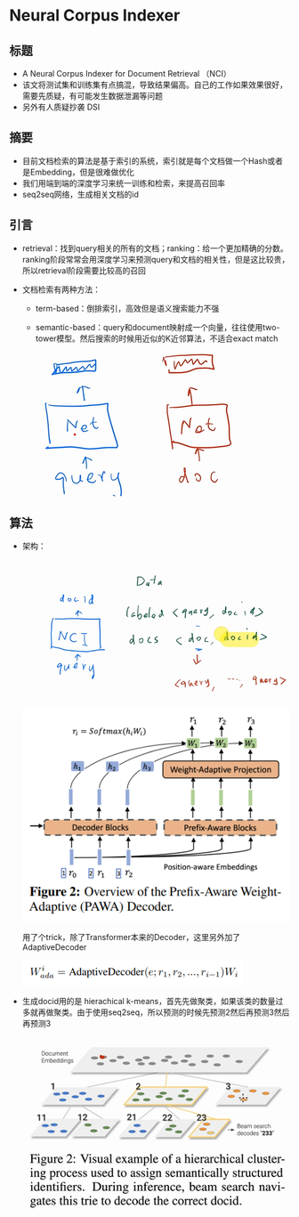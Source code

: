 # Neural Corpus Indexer

## 标题

- A Neural Corpus Indexer for Document Retrieval （NCI）
- 该文将测试集和训练集有点搞混，导致结果偏高。自己的工作如果效果很好，需要先质疑，有可能发生数据泄漏等问题
- 另外有人质疑抄袭 DSI

## 摘要

- 目前文档检索的算法是基于索引的系统，索引就是每个文档做一个Hash或者是Embedding，但是很难做优化
- 我们用端到端的深度学习来统一训练和检索，来提高召回率
- seq2seq网络，生成相关文档的id

## 引言

- retrieval：找到query相关的所有的文档；ranking：给一个更加精确的分数。ranking阶段常常会用深度学习来预测query和文档的相关性，但是这比较贵，所以retrieval阶段需要比较高的召回

- 文档检索有两种方法：

  - term-based：倒排索引，高效但是语义搜索能力不强

  - semantic-based：query和document映射成一个向量，往往使用two-tower模型。然后搜索的时候用近似的K近邻算法，不适合exact match

    ![image-20230509173415798](38-NeuralCorpusIndexer.assets/image-20230509173415798.png)

## 算法

- 架构：

  ![image-20230509173924338](38-NeuralCorpusIndexer.assets/image-20230509173924338.png)

  ![image-20230509174855333](38-NeuralCorpusIndexer.assets/image-20230509174855333.png)

  用了个trick，除了Transformer本来的Decoder，这里另外加了AdaptiveDecoder

  ![image-20230509174945945](38-NeuralCorpusIndexer.assets/image-20230509174945945.png)

- 生成docid用的是 hierachical k-means，首先先做聚类，如果该类的数量过多就再做聚类。由于使用seq2seq，所以预测的时候先预测2然后再预测3然后再预测3

  ![image-20230509174239798](38-NeuralCorpusIndexer.assets/image-20230509174239798.png)